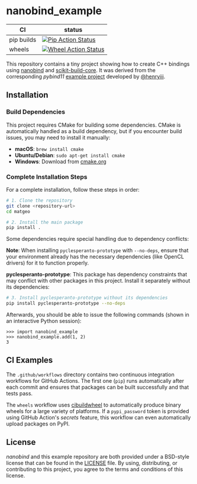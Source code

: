 nanobind_example
================

|      CI              | status |
|----------------------|--------|
| pip builds           | [![Pip Action Status][actions-pip-badge]][actions-pip-link] |
| wheels               | [![Wheel Action Status][actions-wheels-badge]][actions-wheels-link] |

[actions-pip-link]:        https://github.com/wjakob/nanobind_example/actions?query=workflow%3APip
[actions-pip-badge]:       https://github.com/wjakob/nanobind_example/workflows/Pip/badge.svg
[actions-wheels-link]:     https://github.com/wjakob/nanobind_example/actions?query=workflow%3AWheels
[actions-wheels-badge]:    https://github.com/wjakob/nanobind_example/workflows/Wheels/badge.svg


This repository contains a tiny project showing how to create C++ bindings
using [nanobind](https://github.com/wjakob/nanobind) and
[scikit-build-core](https://scikit-build-core.readthedocs.io/en/latest/index.html). It
was derived from the corresponding _pybind11_ [example
project](https://github.com/pybind/scikit_build_example/) developed by
[@henryiii](https://github.com/henryiii).

Installation
------------

### Build Dependencies

This project requires CMake for building some dependencies. CMake is automatically handled as a build dependency, but if you encounter build issues, you may need to install it manually:

- **macOS**: `brew install cmake`
- **Ubuntu/Debian**: `sudo apt-get install cmake`
- **Windows**: Download from [cmake.org](https://cmake.org/download/)

### Complete Installation Steps

For a complete installation, follow these steps in order:

```bash
# 1. Clone the repository
git clone <repository-url>
cd matgeo

# 2. Install the main package
pip install .
```

Some dependencies require special handling due to dependency conflicts:

**Note**: When installing `pyclesperanto-prototype` with `--no-deps`, ensure that your environment already has the necessary dependencies (like OpenCL drivers) for it to function properly.

**pyclesperanto-prototype**: This package has dependency constraints that may conflict with other packages in this project. Install it separately without its dependencies:

```bash
# 3. Install pyclesperanto-prototype without its dependencies
pip install pyclesperanto-prototype --no-deps
```

Afterwards, you should be able to issue the following commands (shown in an
interactive Python session):

```pycon
>>> import nanobind_example
>>> nanobind_example.add(1, 2)
3
```

CI Examples
-----------

The `.github/workflows` directory contains two continuous integration workflows
for GitHub Actions. The first one (`pip`) runs automatically after each commit
and ensures that packages can be built successfully and that tests pass.

The `wheels` workflow uses
[cibuildwheel](https://cibuildwheel.readthedocs.io/en/stable/) to automatically
produce binary wheels for a large variety of platforms. If a `pypi_password`
token is provided using GitHub Action's _secrets_ feature, this workflow can
even automatically upload packages on PyPI.


License
-------

_nanobind_ and this example repository are both provided under a BSD-style
license that can be found in the [LICENSE](./LICENSE) file. By using,
distributing, or contributing to this project, you agree to the terms and
conditions of this license.
